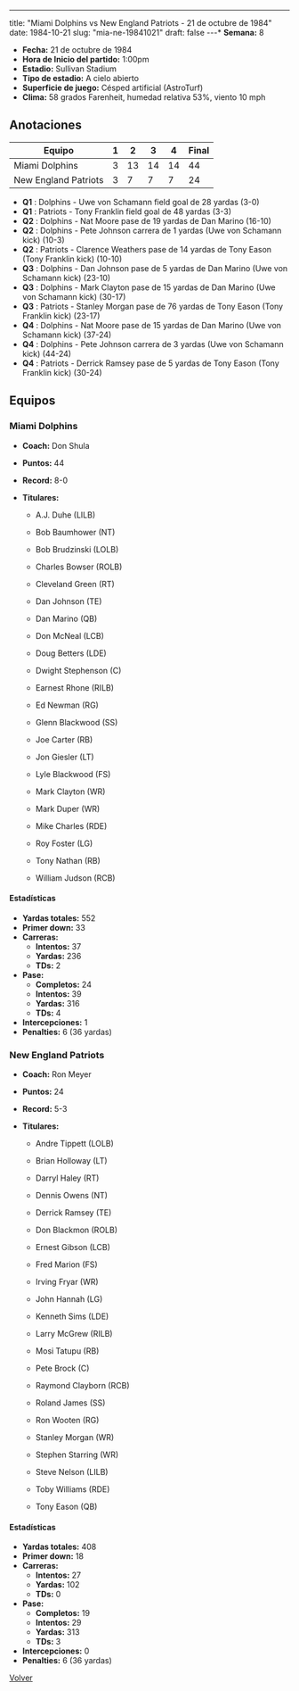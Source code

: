 ---
title: "Miami Dolphins vs New England Patriots - 21 de octubre de 1984"
date: 1984-10-21
slug: "mia-ne-19841021"
draft: false
---* **Semana:** 8
* **Fecha:** 21 de octubre de 1984
* **Hora de Inicio del partido:** 1:00pm
* **Estadio:** Sullivan Stadium
* **Tipo de estadio:** A cielo abierto
* **Superficie de juego:** Césped artificial (AstroTurf)
* **Clima:** 58 grados Farenheit, humedad relativa 53%, viento 10 mph




## Anotaciones
| Equipo | 1 | 2 | 3 | 4 | Final |
|--------|---|---|---|---|-------|
| Miami Dolphins  | 3 | 13 | 14 | 14  | 44 |
| New England Patriots  | 3 | 7 | 7 | 7  | 24 |
* **Q1** : Dolphins - Uwe von Schamann field goal de 28 yardas (3-0)
* **Q1** : Patriots - Tony Franklin field goal de 48 yardas (3-3)
* **Q2** : Dolphins - Nat Moore pase de 19 yardas de Dan Marino (16-10)
* **Q2** : Dolphins - Pete Johnson carrera de 1 yardas (Uwe von Schamann kick) (10-3)
* **Q2** : Patriots - Clarence Weathers pase de 14 yardas de Tony Eason (Tony Franklin kick) (10-10)
* **Q3** : Dolphins - Dan Johnson pase de 5 yardas de Dan Marino (Uwe von Schamann kick) (23-10)
* **Q3** : Dolphins - Mark Clayton pase de 15 yardas de Dan Marino (Uwe von Schamann kick) (30-17)
* **Q3** : Patriots - Stanley Morgan pase de 76 yardas de Tony Eason (Tony Franklin kick) (23-17)
* **Q4** : Dolphins - Nat Moore pase de 15 yardas de Dan Marino (Uwe von Schamann kick) (37-24)
* **Q4** : Dolphins - Pete Johnson carrera de 3 yardas (Uwe von Schamann kick) (44-24)
* **Q4** : Patriots - Derrick Ramsey pase de 5 yardas de Tony Eason (Tony Franklin kick) (30-24)


## Equipos


### Miami Dolphins
* **Coach:** Don Shula
* **Puntos:** 44
* **Record:** 8-0
* **Titulares:** 

  * A.J. Duhe (LILB) 

  * Bob Baumhower (NT) 

  * Bob Brudzinski (LOLB) 

  * Charles Bowser (ROLB) 

  * Cleveland Green (RT) 

  * Dan Johnson (TE) 

  * Dan Marino (QB) 

  * Don McNeal (LCB) 

  * Doug Betters (LDE) 

  * Dwight Stephenson (C) 

  * Earnest Rhone (RILB) 

  * Ed Newman (RG) 

  * Glenn Blackwood (SS) 

  * Joe Carter (RB) 

  * Jon Giesler (LT) 

  * Lyle Blackwood (FS) 

  * Mark Clayton (WR) 

  * Mark Duper (WR) 

  * Mike Charles (RDE) 

  * Roy Foster (LG) 

  * Tony Nathan (RB) 

  * William Judson (RCB) 

#### Estadísticas
* **Yardas totales:** 552
* **Primer down:** 33
* **Carreras:**
  * **Intentos:** 37
  * **Yardas:** 236
  * **TDs:** 2
* **Pase:**
  * **Completos:** 24
  * **Intentos:** 39
  * **Yardas:** 316
  * **TDs:** 4
* **Intercepciones:** 1
* **Penalties:** 6 (36 yardas)

### New England Patriots
* **Coach:** Ron Meyer
* **Puntos:** 24
* **Record:** 5-3
* **Titulares:** 

  * Andre Tippett (LOLB) 

  * Brian Holloway (LT) 

  * Darryl Haley (RT) 

  * Dennis Owens (NT) 

  * Derrick Ramsey (TE) 

  * Don Blackmon (ROLB) 

  * Ernest Gibson (LCB) 

  * Fred Marion (FS) 

  * Irving Fryar (WR) 

  * John Hannah (LG) 

  * Kenneth Sims (LDE) 

  * Larry McGrew (RILB) 

  * Mosi Tatupu (RB) 

  * Pete Brock (C) 

  * Raymond Clayborn (RCB) 

  * Roland James (SS) 

  * Ron Wooten (RG) 

  * Stanley Morgan (WR) 

  * Stephen Starring (WR) 

  * Steve Nelson (LILB) 

  * Toby Williams (RDE) 

  * Tony Eason (QB) 

#### Estadísticas
* **Yardas totales:** 408
* **Primer down:** 18
* **Carreras:**
  * **Intentos:** 27
  * **Yardas:** 102
  * **TDs:** 0
* **Pase:**
  * **Completos:** 19
  * **Intentos:** 29
  * **Yardas:** 313
  * **TDs:** 3
* **Intercepciones:** 0
* **Penalties:** 6 (36 yardas)


[Volver](/historia/1984)
